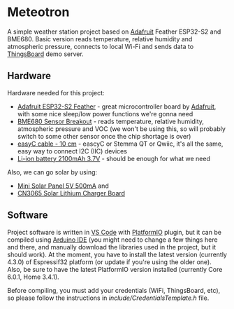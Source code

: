 # Meteotron

A simple weather station project based on [Adafruit](https://www.adafruit.com/) Feather ESP32-S2 and BME680. Basic version reads temperature, relative humidity and atmospheric pressure, connects to local Wi-Fi and sends data to [ThingsBoard](https://demo.thingsboard.io/) demo server.

## Hardware

Hardware needed for this project:
* [Adafruit ESP32-S2 Feather](https://www.diykits.eu/products/wireless/p_12015) - great microcontroller board by [Adafruit](https://www.adafruit.com/), with some nice sleep/low power functions we're gonna need
* [BME680 Sensor Breakout](https://www.diykits.eu/products/sensors/p_11997) - reads temperature, relative humidity, atmospheric pressure and VOC (we won't be using this, so will probably switch to some other sensor once the chip shortage is over)
* [easyC cable - 10 cm](https://www.diykits.eu/products/connectorsandwires/p_11733) - eascyC or Stemma QT or Qwiic, it's all the same, easy way to connect I2C (IIC) devices
* [Li-ion battery 2100mAh 3.7V](https://www.diykits.eu/products/power/p_12004) - should be enough for what we need

Also, we can go solar by using:
* [Mini Solar Panel 5V 500mA](https://www.diykits.eu/products/power/p_10668) and
* [CN3065 Solar Lithium Charger Board](https://www.diykits.eu/products/power/p_11930) 

## Software

Project software is written in [VS Code](https://code.visualstudio.com/) with [PlatformIO](https://platformio.org/) plugin, but it can be compiled using [Arduino IDE](https://www.arduino.cc/en/software) (you might need to change a few things here and there, and manually download the libraries used in the project, but it should work). At the moment, you have to install the latest version (currently 4.3.0) of Espressif32 platform (or update if you're using the older one). Also, be sure to have the latest PlatformIO version installed (currently Core 6.0.1, Home 3.4.1).

Before compiling, you must add your credentials (WiFi, ThingsBoard, etc), so please follow the instructions in _include/CredentialsTemplate.h_ file.
